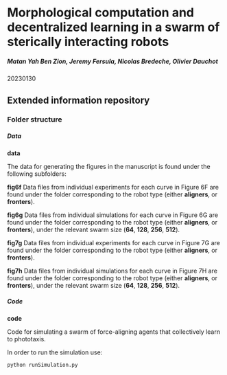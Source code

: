 #  Morphological computation and decentralized learning in a swarm of sterically interacting robots
##### Matan Yah Ben Zion, Jeremy Fersula, Nicolas Bredeche, Olivier Dauchot

20230130

## Extended information repository

### Folder structure

##### Data
**data**

The data for generating the figures in the manuscript is found under the following subfolders:

**fig6f**
Data files from individual experiments for each curve in Figure 6F are found under the folder corresponding to the robot type (either **aligners**, or **fronters**).

**fig6g**
Data files from individual simulations for each curve in Figure 6G are found under the folder corresponding to the robot type (either **aligners**, or **fronters**), under the relevant swarm size (**64**, **128**, **256**, **512**).

**fig7g**
Data files from individual experiments for each curve in Figure 7G are found under the folder corresponding to the robot type (either **aligners**, or **fronters**).

**fig7h**
Data files from individual simulations for each curve in Figure 7H are found under the folder corresponding to the robot type (either **aligners**, or **fronters**), under the relevant swarm size (**64**, **128**, **256**, **512**).

##### Code
**code**

Code for simulating a swarm of force-aligning agents that collectively learn to phototaxis.

In order to run the simulation use:

```python runSimulation.py```
